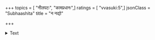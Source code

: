 +++
topics = [ "नीलपटः", "कामप्रधानः",]
ratings = [ "vvasuki:5",]
jsonClass = "Subhaashita"
title = "न नद्यो"

+++

<details><summary>Text</summary>

न नद्यो मदवाहिन्यो न च मांसमया नगाः।  
न च नारीमयं विश्वं कथं नीलपटः सुखी॥
</details>
